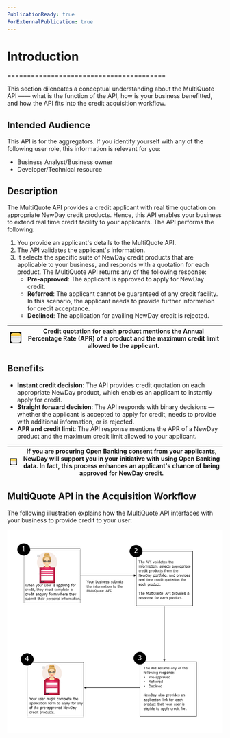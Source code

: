 ```yaml
---
PublicationReady: true
ForExternalPublication: true
---
```


# Introduction

========================================

This section dileneates a conceptual understanding about the MultiQuote API —— what is the function of the API, how is your business benefitted, and how the API fits into the credit acquisition workflow.

## Intended Audience

This API is for the aggregators.
If you identify yourself with any of the following user role, this information is relevant for you:

* Business Analyst/Business owner
* Developer/Technical resource  

## Description

The MultiQuote API provides a credit applicant with real time quotation on appropriate NewDay credit products. Hence, this API enables your business to extend real time credit facility to your applicants.
The API performs the following:  

1. You provide an applicant's details to the MultiQuote API.  
2. The API validates the applicant's information.  
3. It selects the specific suite of NewDay credit products that are applicable to your business, and responds with a quotation for each product. The MultiQuote API returns any of the following response:  
    * **Pre-approved**: The applicant is approved to apply for NewDay credit.
    * **Referred**: The applicant cannot be guaranteed of any credit facility. In this scenario, the applicant needs to provide further information for credit acceptance.
    * **Declined**: The application for availing NewDay credit is rejected.

|![Note](./Note%20Icon.png "Note Icon") |Credit quotation for each product mentions the Annual Percentage Rate (APR) of a product and the maximum credit limit allowed to the applicant.
|-|-|

## Benefits

* **Instant credit decision**: The API provides credit quotation on each appropriate NewDay product, which enables an applicant to instantly apply for credit.  
* **Straight forward decision**: The API responds with binary decisions — whether the applicant is accepted to apply for credit, needs to provide with additional information, or is rejected.
* **APR and credit limit**: The API response mentions the APR of a NewDay product and the maximum credit limit allowed to your applicant.

|![Note](./Note%20Icon.png "Note Icon") |If you are procuring Open Banking consent from your applicants, NewDay will support you in your initiative with using Open Banking data. In fact, this process enhances an applicant's chance of being approved for NewDay credit.
|-|-|

## MultiQuote API in the Acquisition Workflow

The following illustration explains how the MultiQuote API interfaces with your business to provide credit to your user:

![MultiQuote API Workflow](./MultiQuote%20API%20Workflow.png "MultiQuote API Workflow")
